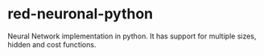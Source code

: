 # red-neuronal-python

Neural Network implementation in python. It has support for multiple sizes, hidden and cost functions.
